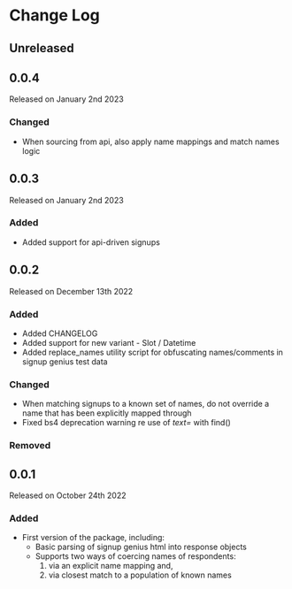 # Change Log

## Unreleased

## 0.0.4

Released on January 2nd 2023

### Changed
* When sourcing from api, also apply name mappings and match names logic

## 0.0.3

Released on January 2nd 2023

### Added
* Added support for api-driven signups

## 0.0.2

Released on December 13th 2022

### Added

* Added CHANGELOG
* Added support for new variant - Slot / Datetime
* Added replace_names utility script for obfuscating names/comments in signup genius test data

### Changed

* When matching signups to a known set of names, do not override a name that has been explicitly mapped through 
* Fixed bs4 deprecation warning re use of *text=* with find()

### Removed


## 0.0.1

Released on October 24th 2022

### Added

* First version of the package, including:
	* Basic parsing of signup genius html into response objects
	* Supports two ways of coercing names of respondents:
		1. via an explicit name mapping and,
		2. via closest match to a population of known names

